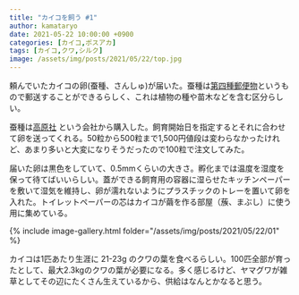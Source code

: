 ```yaml
---
title: "カイコを飼う #1"
author: kamataryo
date: 2021-05-22 10:00:00 +0900
categories: [カイコ,ポスアカ]
tags: [カイコ,クワ,シルク]
image: /assets/img/posts/2021/05/22/top.jpg
---
```


頼んでいたカイコの卵(蚕種、さんしゅ)が届いた。蚕種は[第四種郵便物](https://www.post.japanpost.jp/service/standard/three_four/index.html)というもので郵送することができるらしく、これは植物の種や苗木などを含む区分らしい。

蚕種は[高原社](http://www.kougensha.com/) という会社から購入した。飼育開始日を指定するとそれに合わせて卵を送ってくれる。50粒から500粒まで1,500円値段は変わらなかったけれど、あまり多いと大変になりそうだったので100粒で注文してみた。

届いた卵は黒色をしていて、0.5mmくらいの大きさ。孵化までは温度を湿度を保って待てばいいらしい。蓋ができる飼育用の容器に湿らせたキッチンペーパーを敷いて湿気を維持し、卵が濡れないようにプラスチックのトレーを置いて卵を入れた。トイレットペーパーの芯はカイコが繭を作る部屋（蔟、まぶし）に使う用に集めている。

{% include image-gallery.html folder="/assets/img/posts/2021/05/22/01" %}

カイコは1匹あたり生涯に 21-23g のクワの葉を食べるらしい。100匹全部が育ったとして、最大2.3kgのクワの葉が必要になる。多く感じるけど、ヤマグワが雑草としてその辺にたくさん生えているから、供給はなんとかなると思う。